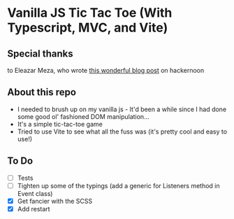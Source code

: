 # Vanilla JS Tic Tac Toe (With Typescript, MVC, and Vite)

## Special thanks
to Eleazar Meza, who wrote [this wonderful blog post](https://hackernoon.com/writing-a-simple-mvc-model-view-controller-app-in-vanilla-javascript-u65i34lx) on hackernoon 

## About this repo
* I needed to brush up on my vanilla js - It'd been a while since I had done some good ol' fashioned DOM manipulation...
* It's a simple tic-tac-toe game
* Tried to use Vite to see what all the fuss was (it's pretty cool and easy to use!)
  
## To Do

- [ ] Tests
- [ ] Tighten up some of the typings (add a generic for Listeners method in Event class)
- [X] Get fancier with the SCSS
- [X] Add restart 